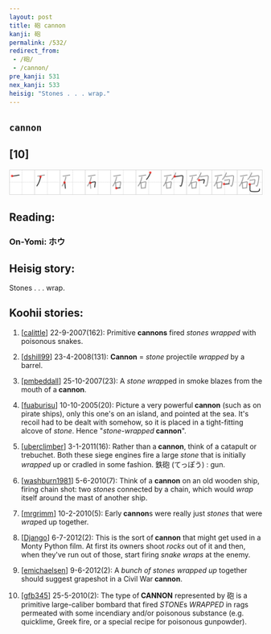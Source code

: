 ```yaml
---
layout: post
title: 砲 cannon
kanji: 砲
permalink: /532/
redirect_from:
 - /砲/
 - /cannon/
pre_kanji: 531
nex_kanji: 533
heisig: "Stones . . . wrap."
---
```


## `cannon`

## [10]

<div class="stroke"><img src="../images/E7A0B2.png" /></div>

## Reading:

### On-Yomi: ホウ

## Heisig story:

Stones . . . wrap.

## Koohii stories:

1) [<a href="http://kanji.koohii.com/profile/calittle">calittle</a>] 22-9-2007(162): Primitive <strong>cannons</strong> fired <em>stones</em> <em>wrapped</em> with poisonous snakes.

2) [<a href="http://kanji.koohii.com/profile/dshill99">dshill99</a>] 23-4-2008(131): <strong>Cannon</strong> = <em>stone</em> projectile <em>wrapped</em> by a barrel.

3) [<a href="http://kanji.koohii.com/profile/pmbeddall">pmbeddall</a>] 25-10-2007(23): A <em>stone</em> <em>wrap</em>ped in smoke blazes from the mouth of a<strong> cannon</strong>.

4) [<a href="http://kanji.koohii.com/profile/fuaburisu">fuaburisu</a>] 10-10-2005(20): Picture a very powerful<strong> cannon</strong> (such as on pirate ships), only this one&#039;s on an island, and pointed at the sea. It&#039;s recoil had to be dealt with somehow, so it is placed in a tight-fitting alcove of <em>stone</em>. Hence &quot;<em>stone-wrapped</em><strong> cannon</strong>&quot;.

5) [<a href="http://kanji.koohii.com/profile/uberclimber">uberclimber</a>] 3-1-2011(16): Rather than a<strong> cannon</strong>, think of a catapult or trebuchet. Both these siege engines fire a large <em>stone</em> that is initially <em>wrapped</em> up or cradled in some fashion. 鉄砲 (てっぽう) : gun.

6) [<a href="http://kanji.koohii.com/profile/washburn1981">washburn1981</a>] 5-6-2010(7): Think of a <strong>cannon</strong> on an old wooden ship, firing chain shot: two <em>stones</em> connected by a chain, which would <em>wrap</em> itself around the mast of another ship.

7) [<a href="http://kanji.koohii.com/profile/mrgrimm">mrgrimm</a>] 10-2-2010(5): Early<strong> cannon</strong>s were really just <em>stones</em> that were <em>wrap</em>ed up together.

8) [<a href="http://kanji.koohii.com/profile/Django">Django</a>] 6-7-2012(2): This is the sort of<strong> cannon</strong> that might get used in a Monty Python film. At first its owners shoot <em>rocks</em> out of it and then, when they&#039;ve run out of those, start firing <em>snake wraps</em> at the enemy.

9) [<a href="http://kanji.koohii.com/profile/emichaelsen">emichaelsen</a>] 9-6-2012(2): A <em>bunch of stones wrapped up</em> together should suggest grapeshot in a Civil War<strong> cannon</strong>.

10) [<a href="http://kanji.koohii.com/profile/gfb345">gfb345</a>] 25-5-2010(2): The type of<strong> CANNON</strong> represented by 砲 is a primitive large-caliber bombard that fired <em>STONE</em>s <em>WRAPPED</em> in rags permeated with some incendiary and/or poisonous substance (e.g. quicklime, Greek fire, or a special recipe for poisonous gunpowder).
